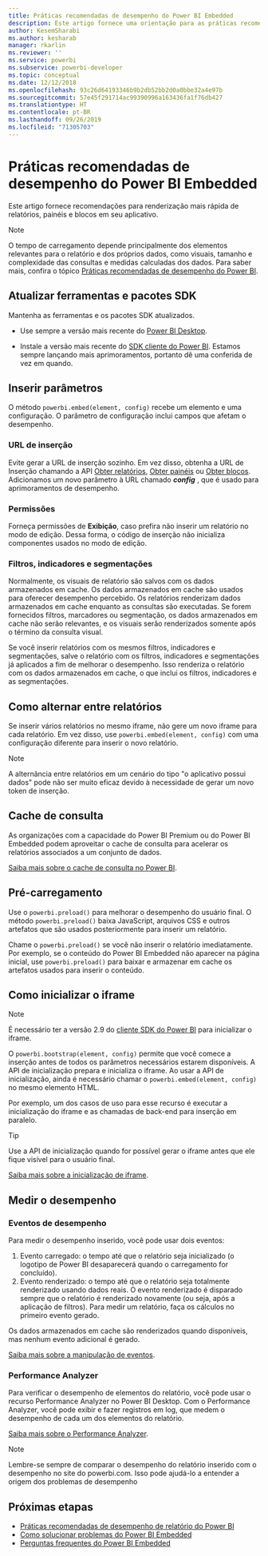 ```yaml
---
title: Práticas recomendadas de desempenho do Power BI Embedded
description: Este artigo fornece uma orientação para as práticas recomendadas de análise integrada
author: KesemSharabi
ms.author: kesharab
manager: rkarlin
ms.reviewer: ''
ms.service: powerbi
ms.subservice: powerbi-developer
ms.topic: conceptual
ms.date: 12/12/2018
ms.openlocfilehash: 93c26d64193346b9b2db52bb2d0a0bbe32a4e97b
ms.sourcegitcommit: 57e45f291714ac99390996a163436fa1f76db427
ms.translationtype: HT
ms.contentlocale: pt-BR
ms.lasthandoff: 09/26/2019
ms.locfileid: "71305703"
---
```

# <a name="power-bi-embedded-performance-best-practices"></a>Práticas recomendadas de desempenho do Power BI Embedded

Este artigo fornece recomendações para renderização mais rápida de relatórios, painéis e blocos em seu aplicativo.

> [!Note]
> O tempo de carregamento depende principalmente dos elementos relevantes para o relatório e dos próprios dados, como visuais, tamanho e complexidade das consultas e medidas calculadas dos dados. Para saber mais, confira o tópico [Práticas recomendadas de desempenho do Power BI](../power-bi-reports-performance.md).

## <a name="update-tools-and-sdk-packages"></a>Atualizar ferramentas e pacotes SDK

Mantenha as ferramentas e os pacotes SDK atualizados.

* Use sempre a versão mais recente do [Power BI Desktop](https://powerbi.microsoft.com/desktop/).

* Instale a versão mais recente do [SDK cliente do Power BI](https://github.com/Microsoft/PowerBI-JavaScript). Estamos sempre lançando mais aprimoramentos, portanto dê uma conferida de vez em quando.

## <a name="embed-parameters"></a>Inserir parâmetros

O método `powerbi.embed(element, config)` recebe um elemento e uma configuração. O parâmetro de configuração inclui campos que afetam o desempenho.

### <a name="embed-url"></a>URL de inserção

Evite gerar a URL de inserção sozinho. Em vez disso, obtenha a URL de Inserção chamando a API [Obter relatórios](/rest/api/power-bi/reports/getreportsingroup), [Obter painéis](/rest/api/power-bi/dashboards/getdashboardsingroup) ou [Obter blocos](/rest/api/power-bi/dashboards/gettilesingroup). Adicionamos um novo parâmetro à URL chamado **_config_** , que é usado para aprimoramentos de desempenho.

### <a name="permissions"></a>Permissões

Forneça permissões de **Exibição**, caso prefira não inserir um relatório no modo de edição. Dessa forma, o código de inserção não inicializa componentes usados no modo de edição.

### <a name="filters-bookmarks-and-slicers"></a>Filtros, indicadores e segmentações

Normalmente, os visuais de relatório são salvos com os dados armazenados em cache. Os dados armazenados em cache são usados para oferecer desempenho percebido. Os relatórios renderizam dados armazenados em cache enquanto as consultas são executadas. Se forem fornecidos filtros, marcadores ou segmentação, os dados armazenados em cache não serão relevantes, e os visuais serão renderizados somente após o término da consulta visual.

Se você inserir relatórios com os mesmos filtros, indicadores e segmentações, salve o relatório com os filtros, indicadores e segmentações já aplicados a fim de melhorar o desempenho. Isso renderiza o relatório com os dados armazenados em cache, o que inclui os filtros, indicadores e as segmentações.

## <a name="switching-between-reports"></a>Como alternar entre relatórios

Se inserir vários relatórios no mesmo iframe, não gere um novo iframe para cada relatório. Em vez disso, use `powerbi.embed(element, config)` com uma configuração diferente para inserir o novo relatório.

> [!NOTE]
> A alternância entre relatórios em um cenário do tipo "o aplicativo possui dados" pode não ser muito eficaz devido à necessidade de gerar um novo token de inserção.

## <a name="query-caching"></a>Cache de consulta

As organizações com a capacidade do Power BI Premium ou do Power BI Embedded podem aproveitar o cache de consulta para acelerar os relatórios associados a um conjunto de dados.

[Saiba mais sobre o cache de consulta no Power BI](../power-bi-query-caching.md).

## <a name="preload"></a>Pré-carregamento

Use o `powerbi.preload()` para melhorar o desempenho do usuário final. O método `powerbi.preload()` baixa JavaScript, arquivos CSS e outros artefatos que são usados posteriormente para inserir um relatório.

Chame o `powerbi.preload()` se você não inserir o relatório imediatamente. Por exemplo, se o conteúdo do Power BI Embedded não aparecer na página inicial, use `powerbi.preload()` para baixar e armazenar em cache os artefatos usados para inserir o conteúdo.

## <a name="bootstrapping-the-iframe"></a>Como inicializar o iframe

> [!NOTE]
> É necessário ter a versão 2.9 do [cliente SDK do Power BI](https://github.com/Microsoft/PowerBI-JavaScript) para inicializar o iframe.

O `powerbi.bootstrap(element, config)` permite que você comece a inserção antes de todos os parâmetros necessários estarem disponíveis. A API de inicialização prepara e inicializa o iframe.
Ao usar a API de inicialização, ainda é necessário chamar o `powerbi.embed(element, config)` no mesmo elemento HTML.

Por exemplo, um dos casos de uso para esse recurso é executar a inicialização do iframe e as chamadas de back-end para inserção em paralelo.
> [!TIP]
> Use a API de inicialização quando for possível gerar o iframe antes que ele fique visível para o usuário final.

[Saiba mais sobre a inicialização de iframe](https://github.com/Microsoft/PowerBI-JavaScript/wiki/Bootstrap-For-Better-Performance).

## <a name="measure-performance"></a>Medir o desempenho

### <a name="performance-events"></a>Eventos de desempenho

Para medir o desempenho inserido, você pode usar dois eventos:

1. Evento carregado: o tempo até que o relatório seja inicializado (o logotipo de Power BI desaparecerá quando o carregamento for concluído).
2. Evento renderizado: o tempo até que o relatório seja totalmente renderizado usando dados reais. O evento renderizado é disparado sempre que o relatório é renderizado novamente (ou seja, após a aplicação de filtros). Para medir um relatório, faça os cálculos no primeiro evento gerado.

Os dados armazenados em cache são renderizados quando disponíveis, mas nenhum evento adicional é gerado.

[Saiba mais sobre a manipulação de eventos](https://github.com/Microsoft/PowerBI-JavaScript/wiki/Handling-Events).

### <a name="performance-analyzer"></a>Performance Analyzer

Para verificar o desempenho de elementos do relatório, você pode usar o recurso Performance Analyzer no Power BI Desktop.
Com o Performance Analyzer, você pode exibir e fazer registros em log, que medem o desempenho de cada um dos elementos do relatório.

[Saiba mais sobre o Performance Analyzer](../desktop-performance-analyzer.md).

> [!NOTE]
> Lembre-se sempre de comparar o desempenho do relatório inserido com o desempenho no site do powerbi.com. Isso pode ajudá-lo a entender a origem dos problemas de desempenho

## <a name="next-steps"></a>Próximas etapas

* [Práticas recomendadas de desempenho de relatório do Power BI](../power-bi-reports-performance.md)
* [Como solucionar problemas do Power BI Embedded](embedded-troubleshoot.md)
* [Perguntas frequentes do Power BI Embedded](embedded-faq.md)
